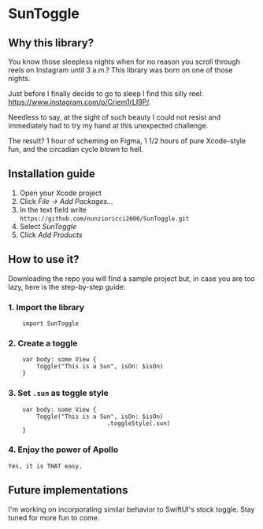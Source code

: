# SunToggle

## Why this library?

You know those sleepless nights when for no reason you scroll through reels on Instagram until 3 a.m.? This library was born on one of those nights.

Just before I finally decide to go to sleep I find this silly reel: https://www.instagram.com/p/Criem1rLI9P/.

Needless to say, at the sight of such beauty I could not resist and immediately had to try my hand at this unexpected challenge.

The result? 1 hour of scheming on Figma, 1 1/2 hours of pure Xcode-style fun, and the circadian cycle blown to hell.

## Installation guide

1. Open your Xcode project
2. Click _File -> Add Packages..._
3. In the text field write `https://github.com/nunzioricci2000/SunToggle.git`
4. Select _SunToggle_
5. Click _Add Products_

## How to use it?

Downloading the repo you will find a sample project but, in case you are too lazy, here is the step-by-step guide:

### 1. Import the library

        import SunToggle
    
### 2. Create a toggle
    
        var body: some View {
            Toggle("This is a Sun", isOn: $isOn)
        }
    
### 3. Set `.sun` as toggle style
    
        var body: some View {
            Toggle("This is a Sun", isOn: $isOn)
                                .toggleStyle(.sun)
        }

### 4. Enjoy the power of Apollo

    Yes, it is THAT easy.

## Future implementations

I'm working on incorporating similar behavior to SwiftUI's stock toggle. Stay tuned for more fun to come. 
